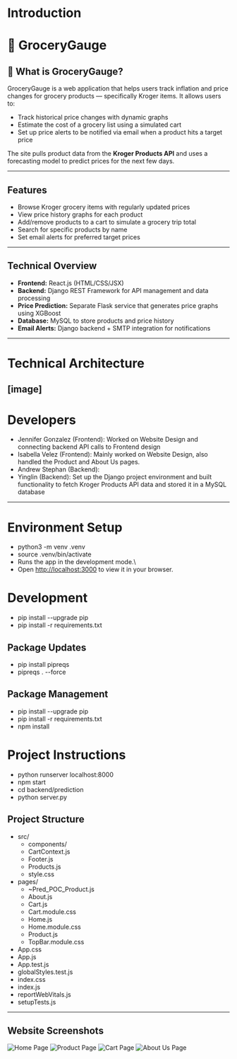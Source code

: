 
# Introduction

# 🛒 GroceryGauge

## 📌 What is GroceryGauge?
GroceryGauge is a web application that helps users track inflation and price changes for grocery products — specifically Kroger items. It allows users to:

- Track historical price changes with dynamic graphs  
- Estimate the cost of a grocery list using a simulated cart  
- Set up price alerts to be notified via email when a product hits a target price  

The site pulls product data from the **Kroger Products API** and uses a forecasting model to predict prices for the next few days.

---

## Features

- Browse Kroger grocery items with regularly updated prices  
- View price history graphs for each product  
- Add/remove products to a cart to simulate a grocery trip total  
- Search for specific products by name  
- Set email alerts for preferred target prices  

---

## Technical Overview

- **Frontend:** React.js (HTML/CSS/JSX)  
- **Backend:** Django REST Framework for API management and data processing  
- **Price Prediction:** Separate Flask service that generates price graphs using XGBoost  
- **Database:** MySQL to store products and price history  
- **Email Alerts:** Django backend + SMTP integration for notifications  

---
# Technical Architecture 
[image]
---
# Developers 
- Jennifer Gonzalez (Frontend): Worked on Website Design and connecting backend API calls to Frontend design
- Isabella Velez (Frontend): Mainly worked on Website Design, also handled the Product and About Us pages.
- Andrew Stephan (Backend):
- Yinglin (Backend): Set up the Django project environment and built functionality to fetch Kroger Products API data and stored it in a MySQL database
---
# Environment Setup
- python3 -m venv .venv
- source .venv/bin/activate
- Runs the app in the development mode.\
- Open [http://localhost:3000](http://localhost:3000) to view it in your browser.
# Development 
- pip install --upgrade pip
- pip install -r requirements.txt
## Package Updates 
- pip install pipreqs
- pipreqs . --force
## Package Management 
- pip install --upgrade pip
- pip install -r requirements.txt
- npm install
# Project Instructions 
- python runserver localhost:8000
- npm start
- cd backend/prediction
- python server.py

## Project Structure
- src/
  - components/
  - CartContext.js
  - Footer.js
  - Products.js
  - style.css
- pages/   
  - ~Pred_POC_Product.js
  - About.js
  - Cart.js
  - Cart.module.css
  - Home.js
  - Home.module.css
  - Product.js
  - TopBar.module.css
- App.css
- App.js 
- App.test.js
- globalStyles.test.js
- index.css
- index.js
- reportWebVitals.js
- setupTests.js
---
## Website Screenshots
![Home Page](https://media.discordapp.net/attachments/1287663401283223555/1371687965562245171/Screenshot_2025-05-12_221002.png?ex=68240b77&is=6822b9f7&hm=4d1870e676750eb29b0f5503e8d99eb864519cd858a1eab06d307a86fb254be9&=&format=webp&quality=lossless&width=1423&height=813)
![Product Page](https://media.discordapp.net/attachments/1287663401283223555/1371687965868294292/Screenshot_2025-05-12_221036.png?ex=68240b77&is=6822b9f7&hm=dc1e112301c63cb79a472c05a2d2935e5e3244c4c4d08e507383298f28600dc1&=&format=webp&quality=lossless&width=1420&height=813)
![Cart Page](https://media.discordapp.net/attachments/1287663401283223555/1371687966296244225/Screenshot_2025-05-12_221112.png?ex=68240b77&is=6822b9f7&hm=385ae3145e7f549c242a231a6fe7a19c2634151ba71ce770e63245f1bf064cef&=&format=webp&quality=lossless&width=1414&height=813)
![About Us Page](https://media.discordapp.net/attachments/1287663401283223555/1371687966619078790/Screenshot_2025-05-12_221139.png?ex=68240b77&is=6822b9f7&hm=15d0ca5fea80d580a75e16aecbc1c06fe4f11f31ce0f7ed2ae9009611c8df168&=&format=webp&quality=lossless&width=1410&height=813)

